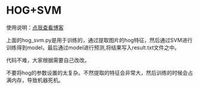 # HOG+SVM

使用说明：[点我查看博客](https://blog.csdn.net/q1242027878/article/details/74271694)

上面的hog_svm.py是用于训练的，通过提取图片的hog特征，然后通过SVM进行训练得到model，最后通过model进行预测,将结果写入result.txt文件之中。

代码不难，大家根据需要自己改改。

不要将hog的参数设置的太复杂。不然提取的特征会非常大，然后训练的时候会占满内存，导致机器死机。
